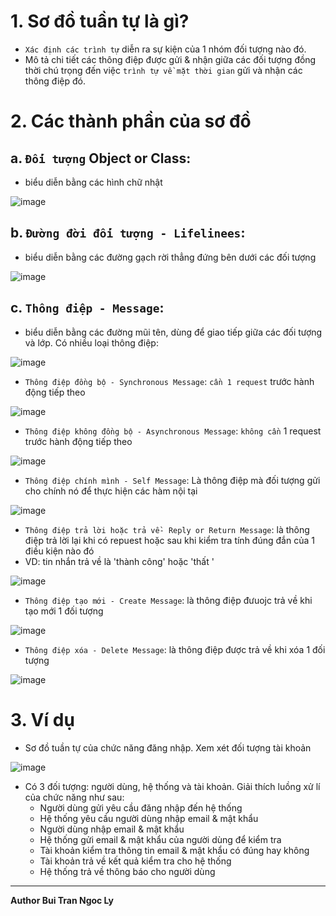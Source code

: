 # 1. Sơ đồ tuần tự là gì?
- `Xác định các trình tự` diễn ra sự kiện của 1 nhóm đối tượng nào đó.
- Mô tả chi tiết các thông điệp được gửi & nhận giữa các đối tượng đồng thời chú trọng đến việc `trình tự về mặt thời gian` gửi và nhận các thông điệp đó.

# 2. Các thành phần của sơ đồ
## a. `Đối tượng` Object or Class: 
- biểu diễn bằng các hình chữ nhật

![image](https://user-images.githubusercontent.com/88178841/142217160-9b636fa3-f8de-4cba-9a93-bced81fac362.png)
## b. `Đường đời đối tượng - Lifelinees`: 
- biểu diễn bằng các đường gạch rời thẳng đứng bên dưới các đối tượng

![image](https://user-images.githubusercontent.com/88178841/142217503-a4461ac5-a4a8-4be7-96c0-c0940fb9aea2.png)
## c. `Thông điệp - Message`: 
- biểu diễn bằng các đường mũi tên, dùng để giao tiếp giữa các đối tượng và lớp. Có nhiều loại thông điệp:

![image](https://user-images.githubusercontent.com/88178841/142217740-4d0f02f9-d4fd-4296-adef-cf7a9c4606c3.png)
   - `Thông điệp đồng bộ - Synchronous Message`: `cần 1 request` trước hành động tiếp theo
 
![image](https://user-images.githubusercontent.com/88178841/142218111-cec8b2eb-5179-4f19-b001-172423bc2b81.png)
   - `Thông điệp không đồng bộ - Asynchronous Message`: `không cần` 1 request trước hành động tiếp theo
 
 ![image](https://user-images.githubusercontent.com/88178841/142218755-009891e0-efe4-4805-b875-899bcd0fa108.png)
   - `Thông điệp chính mình - Self Message`: Là thông điệp mà đối tượng gửi cho chính nó để thực hiện các hàm nội tại
 
 ![image](https://user-images.githubusercontent.com/88178841/142219013-18405c02-0e92-469c-ba34-38d07d935fdc.png)
   - `Thông điệp trả lời hoặc trả về- Reply or Return Message`: là thông điệp trả lời lại khi có repuest hoặc sau khi kiểm tra tính đúng đắn của 1 điều kiện nào đó
   - VD: tin nhắn trả về là 'thành công' hoặc 'thất '

![image](https://user-images.githubusercontent.com/88178841/142222094-6a20f38c-8fc8-445b-940b-25d72185656a.png)
   - `Thông điệp tạo mới - Create Message`: là thông điệp đưuojc trả về khi tạo mới 1 đối tượng
  
 ![image](https://user-images.githubusercontent.com/88178841/142222285-a259dc05-80c4-4c88-afcd-bdf11a884204.png)
   - `Thông điệp xóa - Delete Message`: là thông điệp được trả về khi xóa 1 đối tượng
  
  ![image](https://user-images.githubusercontent.com/88178841/142222752-a3c6cdb7-b35d-426c-92e1-523f4302c699.png)
# 3. Ví dụ
- Sơ đồ tuần tự của chức năng đăng nhập. Xem xét đối tượng tài khoản

![image](https://user-images.githubusercontent.com/88178841/142224086-6ed33a1f-db1e-4397-ab38-eee7957d6aea.png)
- Có 3 đối tượng: người dùng, hệ thống và tài khoản. Giải thích luồng xử lí của chức năng như sau:
   - Người dùng gửi yêu cầu đăng nhập đến hệ thống
   - Hệ thống yêu cầu người dùng nhập email & mật khẩu
   - Người dùng nhập email & mật khẩu
   - Hệ thống gửi email & mật khẩu của người dùng để kiểm tra
   - Tài khoản kiểm tra thông tin email & mật khẩu có đúng hay không
   - Tài khoản trả về kết quả kiểm tra cho hệ thống
   - Hệ thống trả về thông báo cho người dùng  
<hr>

**Author Bui Tran Ngoc Ly**
